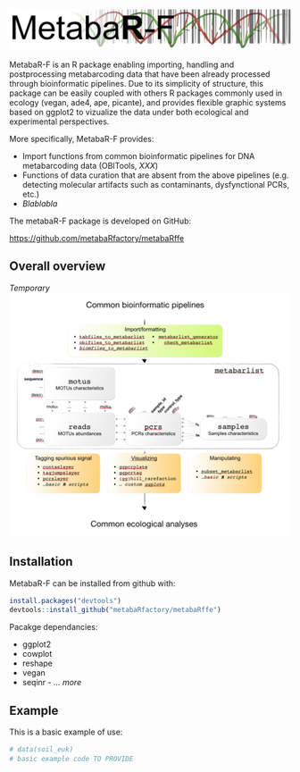 
<!-- README.md is generated from README.Rmd. Please edit that file -->
![MetabarF banner](metabaRF.png)

MetabaR-F is an R package enabling importing, handling and postprocessing metabarcoding data that have been already processed through bioinformatic pipelines. Due to its simplicity of structure, this package can be easily coupled with others R packages commonly used in ecology (vegan, ade4, ape, picante), and provides flexible graphic systems based on ggplot2 to vizualize the data under both ecological and experimental perspectives.

More specifically, MetabaR-F provides:

-   Import functions from common bioinformatic pipelines for DNA metabarcoding data (OBITools, *XXX*)
-   Functions of data curation that are absent from the above pipelines (e.g. detecting molecular artifacts such as contaminants, dysfynctional PCRs, etc.)
-   *Blablabla*

The metabaR-F package is developed on GitHub:

<https://github.com/metabaRfactory/metabaRffe>

Overall overview
----------------

*Temporary* ![MetabarF over](metabaRF_overview.png)

Installation
------------

MetabaR-F can be installed from github with:

``` r
install.packages("devtools")
devtools::install_github("metabaRfactory/metabaRffe")
```

Pacakge dependancies:
- ggplot2
- cowplot
- reshape
- vegan
- seqinr - *... more*

Example
-------

This is a basic example of use:

``` r
# data(soil_euk)
# basic example code TO PROVIDE
```
